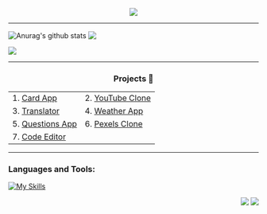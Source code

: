   <p align="center">
  <img src="https://readme-typing-svg.herokuapp.com?font=Roboto+Mono&weight=600&size=30&pause=1000&color=326BFF&background=FFFFFF00&center=true&vCenter=true&width=435&lines=Hi+there+%F0%9F%91%8B%2C+I'm+Bekzod" />
  </p>
<!-- -git-masterrstaa-rickstaa -->

***
<a align="left"><img align="center" src="https://github-readme-streak-stats.herokuapp.com/?user=farbek1503&theme=tokyonight&hide_border=true" alt="Anurag's github stats" /></a> <a align="right"><img align="center" src="https://github-readme-stats-git-masterrstaa-rickstaa.vercel.app/api/top-langs/?username=farbek1503&theme=tokyonight&hide_border=true&include_all_commits=false&count_private=false&layout=compact" /></a>

<img src="https://github-readme-activity-graph.vercel.app/graph?username=farbek1503&theme=tokyo-night&hide_border=true&area=true" />

***
<div align="center">
  <h3>Projects 📂</h3>
  <table>
    <tr>
      <td>
        1. <a href="https://card-bek.vercel.app/">Card App</a>
      </td>
      <td>
        2. <a href="https://youtube-bek.vercel.app/">YouTube Clone</a>
      </td>
    </tr>
    <tr>
      <td>
        3. <a href="https://ng-translate.vercel.app/">Translator</a>
      </td>
      <td>
        4. <a href="https://weather-app-bek.vercel.app/">Weather App</a>
      </td>
    </tr>
    <tr>
      <td>
        5. <a href="https://questions-app-bek.vercel.app/">Questions App</a>
      </td>
      <td>
        6. <a href="https://pexels-clone-bek.vercel.app/">Pexels Clone</a>
      </td>
    </tr>
    <tr>
      <td>
        7. <a href="https://ngx-codemirror-bek.vercel.app/">Code Editor</a>
      </td>
    </tr>
  </table>
</div>

***

### Languages and Tools:
[![My Skills](https://skillicons.dev/icons?i=html,css,js,ts,bootstrap,tailwind,angular,nodejs,express,mongodb,postman,vercel,github,git)](https://skillicons.dev)

<p align="right">
  <a href="https://facebook.com/Farxodav.Bekzod"><img src="https://img.shields.io/badge/Facebook-%231877F2.svg?logo=Facebook&logoColor=white" /></a>
  <a href="https://instagram.com/bekk1__i503"><img src="https://img.shields.io/badge/Instagram-%23E4405F.svg?logo=Instagram&logoColor=white" /></a>
</p>
